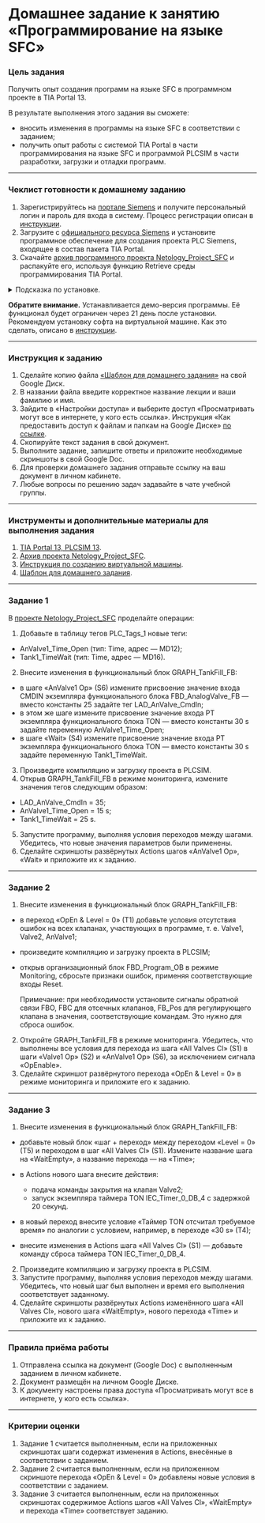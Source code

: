 # Домашнее задание к занятию «Программирование на языке SFC»

### Цель задания

Получить опыт создания программ на языке SFC в программном проекте в TIA Portal 13.

В результате выполнения этого задания вы сможете:

- вносить изменения в программы на языке SFC в соответствии с заданием;
- получить опыт работы с системой TIA Portal в части программирования на языке SFC и программой PLCSIM в части разработки, загрузки и отладки программ.

------

### Чеклист готовности к домашнему заданию

1. Зарегистрируйтесь на [портале Siemens](https://mall.industry.siemens.com/goos/WelcomePage.aspx?regionUrl=/ru&language=ru) и получите персональный логин и пароль для входа в систему. Процесс регистрации описан в [инструкции](https://u.netology.ru/backend/uploads/lms/content_assets/file/338/%D0%98%D0%BD%D1%81%D1%82%D1%80%D1%83%D0%BA%D1%86%D0%B8%D1%8F_%D0%BF%D0%BE_%D1%80%D0%B5%D0%B3%D0%B8%D1%81%D1%82%D1%80%D0%B0%D1%86%D0%B8%D0%B8_%D0%BD%D0%B0_%D0%BF%D0%BE%D1%80%D1%82%D0%B0%D0%BB%D0%B5_Siemens.pptx).
2. Загрузите с [официального ресурса Siemens](https://support.industry.siemens.com/cs/document/78793685/simatic-step-7-(tia-portal)-v13-trial-download?dti=0&lc=en-DE) и установите программное обеспечение для создания проекта PLC Siemens, входящее в состав пакета TIA Portal. 
3. Скачайте [архив программного проекта Netology_Project_SFC](https://u.netology.ru/backend/uploads/lms/content_assets/file/1520/Netology_Project_SFC.zap13) и распакуйте его, используя функцию Retrieve среды программирования TIA Portal.

<details>
  <summary> Подсказка по установке.</summary>
  
  
1. Скачайте все файлы по [ссылке](https://support.industry.siemens.com/cs/document/109745155/simatic-step-7-including-plcsim-v13-sp2-trial-download?dti=0&lc=en-DE) в две отдельные папки:
 
  - STEP 7 Professional V13 SP2 (DVD 1, DVD 2, SHA-256 checksum).
 
  ![image](https://github.com/netology-code/phd-homeworks/blob/main/6.6/Step7_1.png)
 
  - SIMATIC STEP 7 PLCSIM V13 SP2 for STEP 7 Basic and STEP 7 Professional (включая SHA-256 checksum).
  
    ![image](https://github.com/netology-code/phd-homeworks/blob/main/6.6/Step7_2.png)

2. Запустите установочный файл SIMATIC_STEP_7_Professional_V13_SP2_Upd4.exe, пройдите стандартную процедуру установки.
3. Запустите установочный файл SIMATIC_S7_PLCSIM_V13_SP2.exe, пройдите стандартную процедуру установки.

**Подсказка по распаковке архиватором WinRAR:**

Если скачанный дистрибутив TIA Portal содержит некоторые файлы с расширением 001, это вызовет проблему при распаковке данных.

Это происходит, потому что некоторые версии архиватора WinRAR, установленные на ПК, ассоциируют файлы с именем 001, как файлы с расширением .rar.

Для решения проблемы можно убрать ассоциацию:

1. Найдите архиватор WinRAR, имеющий окончание 001.
2. Откройте его двойным кликом, далее выбирайте Установка ⇒ Интеграция.
3. В окне слева будет перечень форматов, которые по умолчанию ассоциируются с WinRAR.
4. Уберите галочку с формата 001, нажмите ОК и перезагрузите ПК.

Скрин с действиями дан ниже:
 ![image](https://github.com/netology-code/scada-4-homeworks/blob/scada-7/WinRAR.png)

-----
  
</details>
  
**Обратите внимание.** Устанавливается демо-версия программы. Её функционал будет ограничен через 21 день после установки. Рекомендуем установку софта на виртуальной машине. Как это сделать, описано в [инструкции](https://u.netology.ru/backend/uploads/lms/content_assets/file/339/%D0%98%D0%BD%D1%81%D1%82%D1%80%D1%83%D0%BA%D1%86%D0%B8%D1%8F_%D0%BF%D0%BE_%D1%81%D0%BE%D0%B7%D0%B4%D0%B0%D0%BD%D0%B8%D1%8E_%D0%B2%D0%B8%D1%80%D1%82%D1%83%D0%B0%D0%BB%D1%8C%D0%BD%D0%BE%D0%B9_%D0%BC%D0%B0%D1%88%D0%B8%D0%BD%D1%8B_%D0%B8_%D0%BE%D1%82%D0%BA%D0%B0%D1%82%D1%83.pptx).

------

### Инструкция к заданию

1. Сделайте копию файла [«Шаблон для домашнего задания»](https://u.netology.ru/backend/uploads/lms/content_assets/file/1521/%D0%A8%D0%B0%D0%B1%D0%BB%D0%BE%D0%BD_%D0%B4%D0%BB%D1%8F_%D0%B4%D0%BE%D0%BC%D0%B0%D1%88%D0%BD%D0%B5%D0%B3%D0%BE_%D0%B7%D0%B0%D0%B4%D0%B0%D0%BD%D0%B8%D1%8F__%D0%9F%D1%80%D0%BE%D0%B3%D1%80%D0%B0%D0%BC%D0%BC%D0%B8%D1%80%D0%BE%D0%B2%D0%B0%D0%BD%D0%B8%D0%B5_%D0%BD%D0%B0_%D1%8F%D0%B7%D1%8B%D0%BA%D0%B5_SFC__-_%D0%A4%D0%B0%D0%BC%D0%B8%D0%BB%D0%B8%D1%8F_%D0%98%D0%BC%D1%8F__%D0%A1%D0%94%D0%95%D0%9B%D0%90%D0%99%D0%A2%D0%95_%D0%9A%D0%9E%D0%9F%D0%98%D0%AE_.docx) на свой Google Диск.
2. В названии файла введите корректное название лекции и ваши фамилию и имя.
3. Зайдите в «Настройки доступа» и выберите доступ «Просматривать могут все в интернете, у кого есть ссылка». Инструкция «Как предоставить доступ к файлам и папкам на Google Диске» [по ссылке](https://support.google.com/docs/answer/2494822?hl=ru&co=GENIE.Platform%3DDesktop).
4. Скопируйте текст задания в свой документ.
5. Выполните задание, запишите ответы и приложите необходимые скриншоты в свой Google Doc.
6. Для проверки домашнего задания отправьте ссылку на ваш документ в личном кабинете.
7. Любые вопросы по решению задач задавайте в чате учебной группы.

------

### Инструменты и дополнительные материалы для выполнения задания

1. [TIA Portal 13, PLCSIM 13](https://support.industry.siemens.com/cs/document/109745155/simatic-step-7-including-plcsim-v13-sp2-trial-download?dti=0&lc=en-WW).
2. [Архив проекта Netology_Project_SFC](https://u.netology.ru/backend/uploads/lms/content_assets/file/1520/Netology_Project_SFC.zap13).
3. [Инструкция по созданию виртуальной машины](https://u.netology.ru/backend/uploads/lms/content_assets/file/339/%D0%98%D0%BD%D1%81%D1%82%D1%80%D1%83%D0%BA%D1%86%D0%B8%D1%8F_%D0%BF%D0%BE_%D1%81%D0%BE%D0%B7%D0%B4%D0%B0%D0%BD%D0%B8%D1%8E_%D0%B2%D0%B8%D1%80%D1%82%D1%83%D0%B0%D0%BB%D1%8C%D0%BD%D0%BE%D0%B9_%D0%BC%D0%B0%D1%88%D0%B8%D0%BD%D1%8B_%D0%B8_%D0%BE%D1%82%D0%BA%D0%B0%D1%82%D1%83.pptx).
4. [Шаблон для домашнего задания](https://u.netology.ru/backend/uploads/lms/content_assets/file/1521/%D0%A8%D0%B0%D0%B1%D0%BB%D0%BE%D0%BD_%D0%B4%D0%BB%D1%8F_%D0%B4%D0%BE%D0%BC%D0%B0%D1%88%D0%BD%D0%B5%D0%B3%D0%BE_%D0%B7%D0%B0%D0%B4%D0%B0%D0%BD%D0%B8%D1%8F__%D0%9F%D1%80%D0%BE%D0%B3%D1%80%D0%B0%D0%BC%D0%BC%D0%B8%D1%80%D0%BE%D0%B2%D0%B0%D0%BD%D0%B8%D0%B5_%D0%BD%D0%B0_%D1%8F%D0%B7%D1%8B%D0%BA%D0%B5_SFC__-_%D0%A4%D0%B0%D0%BC%D0%B8%D0%BB%D0%B8%D1%8F_%D0%98%D0%BC%D1%8F__%D0%A1%D0%94%D0%95%D0%9B%D0%90%D0%99%D0%A2%D0%95_%D0%9A%D0%9E%D0%9F%D0%98%D0%AE_.docx).

------

### Задание 1

В [проекте Netology_Project_SFC](https://u.netology.ru/backend/uploads/lms/content_assets/file/1520/Netology_Project_SFC.zap13) проделайте операции:

1. Добавьте в таблицу тегов PLC_Tags_1 новые теги:

  - AnValve1_Time_Open (тип: Time, адрес — MD12);
  - Tank1_TimeWait (тип: Time, адрес — MD16).

2. Внесите изменения в функциональный блок GRAPH_TankFill_FB:
  - в шаге «AnValve1 Op» (S6) измените присвоение значение входа CMDIN экземпляра функционального блока FBD_AnalogValve_FB — вместо константы 25 задайте тег LAD_AnValve_CmdIn;
  - в этом же шаге измените присвоение значение входа PT экземпляра функционального блока TON — вместо константы 30 s задайте переменную AnValve1_Time_Open;
  - в шаге «Wait» (S4) измените присвоение значение входа PT экземпляра функционального блока TON — вместо константы 30 s задайте переменную Tank1_TimeWait.

3. Произведите компиляцию и загрузку проекта в PLCSIM.
4. Открыв GRAPH_TankFill_FB в режиме мониторинга, измените значения тегов следующим образом:

  - LAD_AnValve_CmdIn = 35;
  - AnValve1_Time_Open = 15 s;
  - Tank1_TimeWait = 25 s.

5. Запустите программу, выполняя условия переходов между шагами. Убедитесь, что новые значения параметров были применены.
6. Сделайте скриншоты развёрнутых Actions шагов «AnValve1 Op», «Wait» и приложите их к заданию.

------

### Задание 2

1. Внесите изменения в функциональный блок GRAPH_TankFill_FB:

  - в переход «OpEn & Level = 0» (T1) добавьте условия отсутствия ошибок на всех клапанах, участвующих в программе, т. е. Valve1, Valve2, AnValve1;
  - произведите компиляцию и загрузку проекта в PLCSIM;
  - открыв организационный блок FBD_Program_OB в режиме Monitoring, сбросьте признаки ошибок, применяя соответствующие входы Reset. 

    Примечание: при необходимости установите сигналы обратной связи FBO, FBC для отсечных клапанов, FB_Pos для регулирующего клапана в значения, соответствующие командам. Это нужно для сброса ошибок.

2. Откройте GRAPH_TankFill_FB в режиме мониторинга. Убедитесь, что выполнены все условия для перехода из шага «All Valves Cl» (S1) в шаги «Valve1 Op» (S2) и «AnValve1 Op» (S6), за исключением сигнала «OpEnable».
3. Сделайте скриншот развёрнутого перехода «OpEn & Level = 0» в режиме мониторинга и приложите его к заданию.

------

### Задание 3

1. Внесите изменения в функциональный блок GRAPH_TankFill_FB:
  
  - добавьте новый блок «шаг + переход» между переходом «Level = 0» (T5) и переходом в шаг «All Valves Cl» (S1). Измените название шага на «WaitEmpty», а название перехода — на «Time»;
  - в Actions нового шага внесите действия:

     - подача команды закрытия на клапан Valve2;
     - запуск экземпляра таймера TON IEC_Timer_0_DB_4 с задержкой 20 секунд.

  - в новый переход внесите условие «Таймер TON отсчитал требуемое время» по аналогии с условием, например, в переходе «30 s» (T4);
  - внесите изменения в Actions шага «All Valves Cl» (S1) — добавьте команду сброса таймера TON IEC_Timer_0_DB_4.

2. Произведите компиляцию и загрузку проекта в PLCSIM.
3. Запустите программу, выполняя условия переходов между шагами. Убедитесь, что новый шаг был выполнен и время его выполнения соответствует заданному.
4. Сделайте скриншоты развёрнутых Actions изменённого шага «All Valves Cl», нового шага «WaitEmpty», нового перехода «Time» и приложите их к заданию.

------


### Правила приёма работы

1. Отправлена ссылка на документ (Google Doc) с выполненным заданием в личном кабинете.
2. Документ размещён на личном Google Диске.
3. К документу настроены права доступа «Просматривать могут все в интернете, у кого есть ссылка».

------

### Критерии оценки

1. Задание 1 считается выполненным, если на приложенных скриншотах шаги содержат изменения в Actions, внесённые в соответствии с заданием.
2. Задание 2 считается выполненным, если на приложенном скриншоте перехода «OpEn & Level = 0» добавлены новые условия в соответствии с заданием.
3. Задание 3 считается выполненным, если на приложенных скриншотах содержимое Actions шагов «All Valves Cl», «WaitEmpty» и перехода «Time» соответствует заданию.
